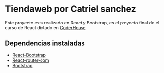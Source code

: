 # Tiendaweb por Catriel sanchez

Este proyecto esta realizado en React y Bootstrap, es el proyecto final de el curso de React dictado en [CoderHouse](https://www.coderhouse.com)

## Dependencias instaladas

- [React-Bootstrap](https://react-bootstrap.github.io/)
- [React-router-dom](https://v5.reactrouter.com/)
- [Bootstrap](https://getbootstrap.com/)
